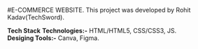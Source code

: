 #E-COMMERCE WEBSITE.
    This project was developed by Rohit Kadav(TechSword).




**Tech Stack**
**Technologies:-** HTML/HTML5, CSS/CSS3, JS. <br>
**Desiging Tools:-** Canva, Figma.



